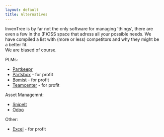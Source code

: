 ```yaml
---
layout: default
title: Alternatives
---
```


InvenTree is by far not the only software for managing 'things'<tm>, there are even a few in the (F)OSS space that adress all your possible needs. We have compiled a list with (more or less) competitors and why they might be a better fit.  
We are biased of course.

PLMs:
- [Partkeepr](partkeepr)
- [Partsbox](partsbox) - for profit
- [Bomist](bomist) - for profit
- [Teamcenter](teamcenter) - for profit

Asset Managemnt:
- [SnipeIt](snipeit)
- [Odoo](odoo)

Other:
- [Excel](excel) - for profit
